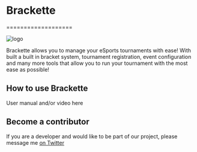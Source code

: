 # Brackette
===================

![logo]("/public/img/logo.png") 

Brackette allows you to manage your eSports tournaments with ease! With built a built in bracket system, tournament registration, event configuration and many more tools that allow you to run your tournament with the most ease as possible! 

How to use Brackette
-------------

User manual and/or video here 

Become a contributor
-------------

If you are a developer and would like to be part of our project, please message me [on Twitter](https://twitter.com/realDanBoy)

